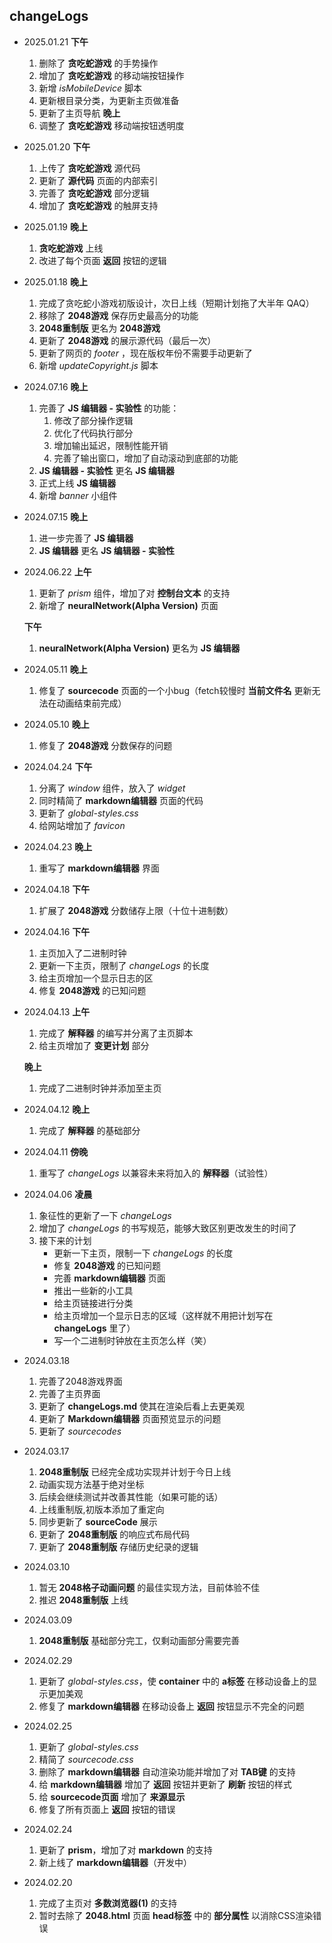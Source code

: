 ## changeLogs

- 2025.01.21
  **下午**
  1. 删除了 **贪吃蛇游戏** 的手势操作
  2. 增加了 **贪吃蛇游戏** 的移动端按钮操作
  3. 新增 *isMobileDevice* 脚本
  4. 更新根目录分类，为更新主页做准备
  5. 更新了主页导航
  **晚上**
  1. 调整了 **贪吃蛇游戏** 移动端按钮透明度

- 2025.01.20
  **下午**
  1. 上传了 **贪吃蛇游戏** 源代码
  2. 更新了 **源代码** 页面的内部索引
  3. 完善了 **贪吃蛇游戏** 部分逻辑
  4. 增加了 **贪吃蛇游戏** 的触屏支持

- 2025.01.19
  **晚上**
  1. **贪吃蛇游戏** 上线
  2. 改进了每个页面 **返回** 按钮的逻辑

- 2025.01.18
  **晚上**
  1. 完成了贪吃蛇小游戏初版设计，次日上线（短期计划拖了大半年 QAQ）
  2. 移除了 **2048游戏** 保存历史最高分的功能
  3. **2048重制版** 更名为 **2048游戏**
  4. 更新了 **2048游戏** 的展示源代码（最后一次）
  5. 更新了网页的 *footer* ，现在版权年份不需要手动更新了
  6. 新增 *updateCopyright.js* 脚本

- 2024.07.16
  **晚上**
  1. 完善了 **JS 编辑器 - 实验性** 的功能：
     1. 修改了部分操作逻辑
     2. 优化了代码执行部分
     3. 增加输出延迟，限制性能开销
     4. 完善了输出窗口，增加了自动滚动到底部的功能
  2. **JS 编辑器 - 实验性** 更名 **JS 编辑器**
  3. 正式上线 **JS 编辑器**
  4. 新增 *banner* 小组件

- 2024.07.15
  **晚上**
  1. 进一步完善了 **JS 编辑器**
  2. **JS 编辑器** 更名 **JS 编辑器 - 实验性**

- 2024.06.22
  **上午**
  1. 更新了 *prism* 组件，增加了对 **控制台文本** 的支持
  2. 新增了 **neuralNetwork(Alpha Version)** 页面
  
  **下午**
  1. **neuralNetwork(Alpha Version)** 更名为 **JS 编辑器**

- 2024.05.11
  **晚上**
  1. 修复了 **sourcecode** 页面的一个小bug（fetch较慢时 **当前文件名** 更新无法在动画结束前完成）

- 2024.05.10
  **晚上**
  1. 修复了 **2048游戏** 分数保存的问题

- 2024.04.24
  **下午**
  1. 分离了 *window* 组件，放入了 *widget*
  2. 同时精简了 **markdown编辑器** 页面的代码
  3. 更新了 *global-styles.css*
  4. 给网站增加了 *favicon*

- 2024.04.23
  **晚上**
  1. 重写了 **markdown编辑器** 界面

- 2024.04.18
  **下午**
  1. 扩展了 **2048游戏** 分数储存上限（十位十进制数）

- 2024.04.16
  **下午**
  1. 主页加入了二进制时钟
  2. 更新一下主页，限制了 *changeLogs* 的长度
  3. 给主页增加一个显示日志的区
  4. 修复 **2048游戏** 的已知问题

- 2024.04.13
  **上午**
  1. 完成了 **解释器** 的编写并分离了主页脚本
  2. 给主页增加了 **变更计划** 部分
  
  **晚上**
  1. 完成了二进制时钟并添加至主页

- 2024.04.12
  **晚上**
  1. 完成了 **解释器** 的基础部分

- 2024.04.11
  **傍晚**
  1. 重写了 *changeLogs* 以兼容未来将加入的 **解释器**（试验性）

- 2024.04.06 
  **凌晨**
  1. 象征性的更新了一下 *changeLogs*
  2. 增加了 *changeLogs* 的书写规范，能够大致区别更改发生的时间了
  3. 接下来的计划
      - 更新一下主页，限制一下 *changeLogs* 的长度
      - 修复 **2048游戏** 的已知问题
      - 完善 **markdown编辑器** 页面
      - 推出一些新的小工具
      - 给主页链接进行分类
      - 给主页增加一个显示日志的区域（这样就不用把计划写在 **changeLogs** 里了）
      - 写一个二进制时钟放在主页怎么样（笑）

- 2024.03.18
  1. 完善了2048游戏界面
  2. 完善了主页界面
  3. 更新了 **changeLogs.md** 使其在渲染后看上去更美观
  4. 更新了 **Markdown编辑器** 页面预览显示的问题
  5. 更新了 *sourcecodes*

- 2024.03.17
  1. **2048重制版** 已经完全成功实现并计划于今日上线
  2. 动画实现方法基于绝对坐标
  3. 后续会继续测试并改善其性能（如果可能的话）
  4. 上线重制版,初版本添加了重定向
  5. 同步更新了 **sourceCode** 展示
  6. 更新了 **2048重制版** 的响应式布局代码
  7. 更新了 **2048重制版** 存储历史纪录的逻辑

- 2024.03.10
  1. 暂无 **2048格子动画问题** 的最佳实现方法，目前体验不佳
  2. 推迟 **2048重制版** 上线

- 2024.03.09
  1. **2048重制版** 基础部分完工，仅剩动画部分需要完善

- 2024.02.29
  1. 更新了 *global-styles.css*，使 **container** 中的 **a标签** 在移动设备上的显示更加美观
  2. 修复了 **markdown编辑器** 在移动设备上 **返回** 按钮显示不完全的问题

- 2024.02.25
  1. 更新了 *global-styles.css*
  2. 精简了 *sourcecode.css*
  3. 删除了 **markdown编辑器** 自动渲染功能并增加了对 **TAB键** 的支持
  4. 给 **markdown编辑器** 增加了 **返回** 按钮并更新了 **刷新** 按钮的样式
  5. 给 **sourcecode页面** 增加了 **来源显示**
  6. 修复了所有页面上 **返回** 按钮的错误

- 2024.02.24
  1. 更新了 **prism**，增加了对 **markdown** 的支持
  2. 新上线了 **markdown编辑器**（开发中）

- 2024.02.20
  1. 完成了主页对 **多数浏览器(1)** 的支持
  2. 暂时去除了 **2048.html** 页面 **head标签** 中的 **部分属性** 以消除CSS渲染错误
